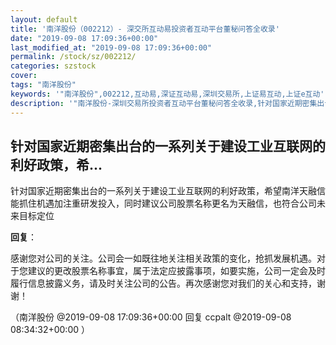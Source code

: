 ```yaml
---
layout: default
title: '南洋股份（002212）- 深交所互动易投资者互动平台董秘问答全收录'
date: "2019-09-08 17:09:36+00:00"
last_modified_at: "2019-09-08 17:09:36+00:00"
permalink: /stock/sz/002212/
categories: szstock
cover: 
tags: "南洋股份"
keywords: '"南洋股份",002212,互动易,深证互动易,深圳交易所,上证易互动,上证e互动'
description: '"南洋股份-深圳交易所投资者互动平台董秘问答全收录,针对国家近期密集出台的一系列关于建设工业互联网的利好政策，希望南洋天融信能抓住机遇加注重研发投入，同时建议公司股票名称更名为天融信，也符合公司未来目标定位"'
---
```


## 针对国家近期密集出台的一系列关于建设工业互联网的利好政策，希...

针对国家近期密集出台的一系列关于建设工业互联网的利好政策，希望南洋天融信能抓住机遇加注重研发投入，同时建议公司股票名称更名为天融信，也符合公司未来目标定位

**回复**：

感谢您对公司的关注。公司会一如既往地关注相关政策的变化，抢抓发展机遇。对于您建议的更改股票名称事宜，属于法定应披露事项，如要实施，公司一定会及时履行信息披露义务，请及时关注公司的公告。再次感谢您对我们的关心和支持，谢谢！ 

（南洋股份  @2019-09-08 17:09:36+00:00 回复 ccpalt  @2019-09-08 08:34:32+00:00 ）

